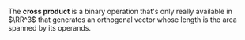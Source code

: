 The **cross product** is a binary operation that's only really available in $\RR^3$ that generates an orthogonal vector whose length is the area spanned by its operands.